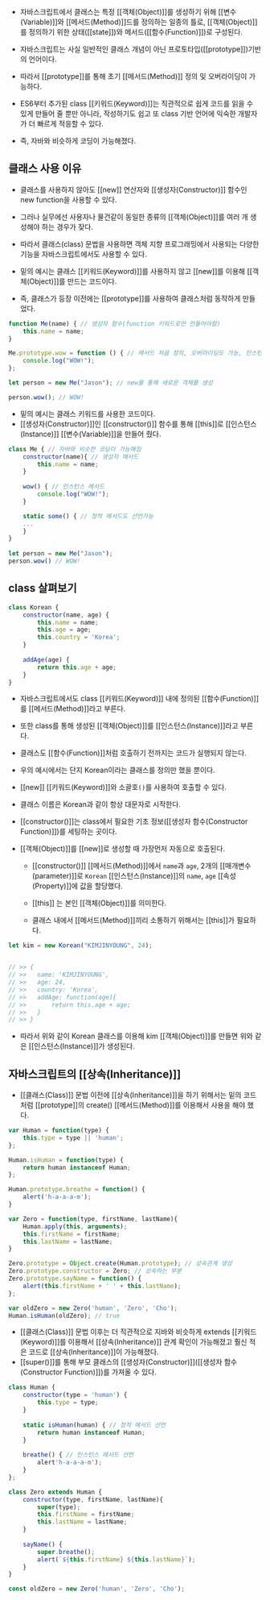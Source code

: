 - 자바스크립트에서 클래스는 특정 [[객체(Object)]]를 생성하기 위해 [[변수(Variable)]]와 [[메서드(Method)]]드를 정의하는 일종의 틀로, [[객체(Object)]]를 정의하기 위한 상태([[state]])와 메서드([[함수(Function)]])로 구성된다.

- 자바스크립트는 사실 일반적인 클래스 개념이 아닌 프로토타입([[prototype]])기반의 언어이다.
- 따라서 [[prototype]]를 통해 초기 [[메서드(Method)]] 정의 및 오버라이딩이 가능하다.

- ES6부터 추가된 class [[키워드(Keyword)]]는 직관적으로 쉽게 코드를 읽을 수 있게 만들어 줄 뿐만 아니라, 작성하기도 쉽고 또 class 기반 언어에 익숙한 개발자가 더 빠르게 적응할 수 있다.
- 즉, 자바와 비슷하게 코딩이 가능해졌다.


## 클래스 사용 이유

- 클래스를 사용하지 않아도 [[new]] 연산자와 [[생성자(Constructor)]] 함수인 new function을 사용할 수 있다.
- 그러나 실무에선 사용자나 물건같이 동일한 종류의 [[객체(Object)]]를 여러 개 생성해야 하는 경우가 잦다.
- 따라서 클래스(class) 문법을 사용하면 객체 지향 프로그래밍에서 사용되는 다양한 기능을 자바스크립트에서도 사용할 수 있다.

- 밑의 예시는 클래스 [[키워드(Keyword)]]를 사용하지 않고 [[new]]를 이용해 [[객체(Object)]]를 만드는 코드이다.
- 즉, 클래스가 등장 이전에는 [[prototype]]를 사용하여 클래스처럼 동작하게 만들었다.

```javascript
function Me(name) { // 생성자 함수(function 키워드로만 만들어야함)
	this.name = name;
}

Me.prototype.wow = function () { // 메서드 처음 정의, 오버라이딩도 가능, 인스턴스 메서드임
	console.log("WOW!");
};

let person = new Me("Jason"); // new를 통해 새로운 객체를 생성

person.wow(); // WOW!
```

- 밑의 예시는 클래스 키워드를 사용한 코드이다.
- [[생성자(Constructor)]]인 [[constructor()]] 함수를 통해 [[this]]로 [[인스턴스(Instance)]] [[변수(Variable)]]을 만들어 줬다.

```javascript
class Me { // 자바와 비슷한 코딩이 가능해짐
	constructor(name){ // 생성자 메서드
		this.name = name;
	}
	  
	wow() { // 인스턴스 메서드
		console.log("WOW!");
	}

	static some() { // 정적 메서드도 선언가능
	...
	}
}
  
let person = new Me("Jason");
person.wow() // WOW!
```

## class 살펴보기

```javascript
class Korean {
	constructor(name, age) {
		this.name = name;
		this.age = age;
		this.country = 'Korea';
	}
	
	addAge(age) {  
		return this.age + age;
	}
}
```

- 자바스크립트에서도 class [[키워드(Keyword)]] 내에 정의된 [[함수(Function)]]를 [[메서드(Method)]]라고 부른다.
- 또한 class를 통해 생성된 [[객체(Object)]]를 [[인스턴스(Instance)]]라고 부른다.

- 클래스도 [[함수(Function)]]처럼 호출하기 전까지는 코드가 실행되지 않는다. 
- 우의 예시에서는 단지 Korean이라는 클래스를 정의만 했을 뿐이다.

- [[new]] [[키워드(Keyword)]]와 소괄호`()`를 사용하여 호출할 수 있다.

- 클래스 이름은 Korean과 같이 항상 대문자로 시작한다.

- [[constructor()]]는 class에서 필요한 기초 정보([[생성자 함수(Constructor Function)]])를 세팅하는 곳이다.

- [[객체(Object)]]를 [[new]]로 생성할 때 가장먼저 자동으로 호출된다.
    - [[constructor()]] [[메서드(Method)]]에서 `name`과 `age`, 2개의 [[매개변수(parameter)]]로 `Korean` [[인스턴스(Instance)]]의 `name`, `age` [[속성(Property)]]에 값을 할당했다.
    
    - [[this]] 는 본인 [[객체(Object)]]를 의미한다. 
    - 클래스 내에서 [[메서드(Method)]]끼리 소통하기 위해서는 [[this]]가 필요하다.

```js
let kim = new Korean("KIMJINYOUNG", 24);


// >> {
// >> 	name: 'KIMJINYOUNG',
// >> 	age: 24,
// >> 	country: 'Korea',
// >> 	addAge: function(age){
// >> 		return this.age + age;  	
// >> 	}
// >> }
```

- 따라서 위와 같이 Korean 클래스를 이용해 kim [[객체(Object)]]를 만들면 위와 같은 [[인스턴스(Instance)]]가 생성된다.


## 자바스크립트의 [[상속(Inheritance)]]

- [[클래스(Class)]] 문법 이전에 [[상속(Inheritance)]]을 하기 위해서는 밑의 코드처럼 [[prototype]]의 create() [[메서드(Method)]]를 이용해서 사용을 해야 했다.

```js
var Human = function(type) {
	this.type = type || 'human';
};

Human.isHuman = function(type) {
	return human instanceof Human;
};

Human.prototype.breathe = function() {
	alert('h-a-a-a-m');
}

var Zero = function(type, firstName, lastName){
	Human.apply(this, arguments);
	this.firstName = firstName;
	this.lastName = lastName;
}

Zero.prototype = Object.create(Human.prototype); // 상속관계 생성
Zero.prototype.constructor = Zero; // 상속하는 부분
Zero.prototype.sayName = function() {
	alert(this.firstName + ' ' + this.lastName);
};

var oldZero = new Zero('human', 'Zero', 'Cho');
Human.isHuman(oldZero); // true
```

- [[클래스(Class)]] 문법 이후는 더 직관적으로 지바와 비슷하게 extends [[키워드(Keyword)]]를 이용해서 [[상속(Inheritance)]] 관계 확인이 가능해졌고 훨신 적은 코드로 [[상속(Inheritance)]]이 가능해졌다.
- [[super()]]를 통해 부모 클래스의 [[생성자(Constructor)]]([[생성자 함수(Constructor Function)]])를 가져올 수 있다.

```js
class Human {
	constructor(type = 'human') {
		this.type = type;
	}
	
	static isHuman(human) { // 정적 메서드 선언
		return human instanceof Human;
	}
	
	breathe() { // 인스턴스 메서드 선언
		alert'h-a-a-a-m');
	}
};

class Zero extends Human {
	constructor(type, firstName, lastName){
		super(type);
		this.firstName = firstName;
		this.lastName = lastName;
	}
	
	sayName() {
		super.breathe();
		alert(`${this.firstName} ${this.lastName}`);
	}
}

const oldZero = new Zero('human', 'Zero', 'Cho');
```